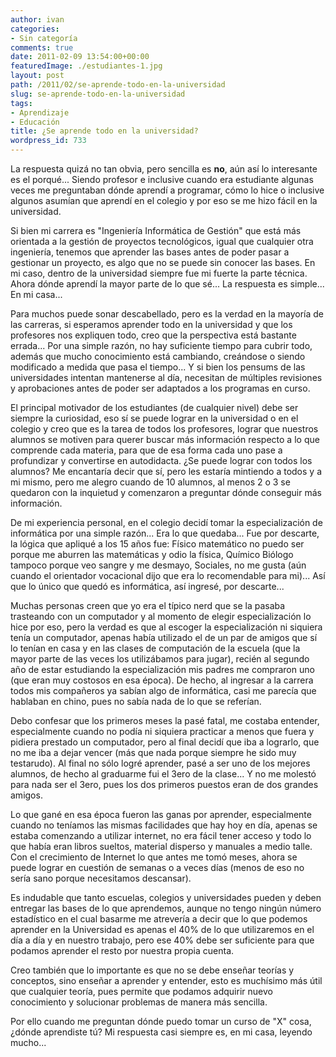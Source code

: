 ```yaml
---
author: ivan
categories:
- Sin categoría
comments: true
date: 2011-02-09 13:54:00+00:00
featuredImage: ./estudiantes-1.jpg
layout: post
path: /2011/02/se-aprende-todo-en-la-universidad
slug: se-aprende-todo-en-la-universidad
tags:
- Aprendizaje
- Educación
title: ¿Se aprende todo en la universidad?
wordpress_id: 733
---
```


La respuesta quizá no tan obvia, pero sencilla es **no**, aún así lo interesante es el porqué... Siendo profesor e inclusive cuando era estudiante algunas veces me preguntaban dónde aprendí a programar, cómo lo hice o inclusive algunos asumían que aprendí en el colegio y por eso se me hizo fácil en la universidad.

Si bien mi carrera es "Ingeniería Informática de Gestión" que está más orientada a la gestión de proyectos tecnológicos, igual que cualquier otra ingeniería, tenemos que aprender las bases antes de poder pasar a gestionar un proyecto, es algo que no se puede sin conocer las bases. En mi caso, dentro de la universidad siempre fue mi fuerte la parte técnica. Ahora dónde aprendí la mayor parte de lo que sé... La respuesta es simple... En mi casa...

Para muchos puede sonar descabellado, pero es la verdad en la mayoría de las carreras, si esperamos aprender todo en la universidad y que los profesores nos expliquen todo, creo que la perspectiva está bastante errada... Por una simple razón, no hay suficiente tiempo para cubrir todo, además que mucho conocimiento está cambiando, creándose o siendo modificado a medida que pasa el tiempo... Y si bien los pensums de las universidades intentan mantenerse al día, necesitan de múltiples revisiones y aprobaciones antes de poder ser adaptados a los programas en curso.

El principal motivador de los estudiantes (de cualquier nivel) debe ser siempre la curiosidad, eso sí se puede lograr en la universidad o en el colegio y creo que es la tarea de todos los profesores, lograr que nuestros alumnos se motiven para querer buscar más información respecto a lo que comprende cada materia, para que de esa forma cada uno pase a profundizar y convertirse en autodidacta. ¿Se puede lograr con todos los alumnos? Me encantaría decir que sí, pero les estaría mintiendo a todos y a mi mismo, pero me alegro cuando de 10 alumnos, al menos 2 o 3 se quedaron con la inquietud y comenzaron a preguntar dónde conseguir más información.

De mi experiencia personal, en el colegio decidí tomar la especialización de informática por una simple razón... Era lo que quedaba... Fue por descarte, la lógica que apliqué a los 15 años fue: Físico matemático no puedo ser porque me aburren las matemáticas y odio la física, Químico Biólogo tampoco porque veo sangre y me desmayo, Sociales, no me gusta (aún cuando el orientador vocacional dijo que era lo recomendable para mi)... Así que lo único que quedó es informática, así ingresé, por descarte...

Muchas personas creen que yo era el típico nerd que se la pasaba trasteando con un computador y al momento de elegir especialización lo hice por eso, pero la verdad es que al escoger la especialización ni siquiera tenía un computador, apenas había utilizado el de un par de amigos que sí lo tenían en casa y en las clases de computación de la escuela (que la mayor parte de las veces los utilizábamos para jugar), recién al segundo año de estar estudiando la especialización mis padres me compraron uno (que eran muy costosos en esa época). De hecho, al ingresar a la carrera todos mis compañeros ya sabían algo de informática, casi me parecía que hablaban en chino, pues no sabía nada de lo que se referían.

Debo confesar que los primeros meses la pasé fatal, me costaba entender, especialmente cuando no podía ni siquiera practicar a menos que fuera y pidiera prestado un computador, pero al final decidí que iba a lograrlo, que no me iba a dejar vencer (más que nada porque siempre he sido muy testarudo). Al final no sólo logré aprender, pasé a ser uno de los mejores alumnos, de hecho al graduarme fui el 3ero de la clase... Y no me molestó para nada ser el 3ero, pues los dos primeros puestos eran de dos grandes amigos.

Lo que gané en esa época fueron las ganas por aprender, especialmente cuando no teníamos las mismas facilidades que hay hoy en día, apenas se estaba comenzando a utilizar internet, no era fácil tener acceso y todo lo que había eran libros sueltos, material disperso y manuales a medio talle. Con el crecimiento de Internet lo que antes me tomó meses, ahora se puede lograr en cuestión de semanas o a veces días (menos de eso no sería sano porque necesitamos descansar).

Es indudable que tanto escuelas, colegios y universidades pueden y deben entregar las bases de lo que aprendemos, aunque no tengo ningún número estadístico en el cual basarme me atrevería a decir que lo que podemos aprender en la Universidad es apenas el 40% de lo que utilizaremos en el día a día y en nuestro trabajo, pero ese 40% debe ser suficiente para que podamos aprender el resto por nuestra propia cuenta.

Creo también que lo importante es que no se debe enseñar teorías y conceptos, sino enseñar a aprender y entender, esto es muchísimo más útil que cualquier teoría, pues permite que podamos adquirir nuevo conocimiento y solucionar problemas de manera más sencilla.

Por ello cuando me preguntan dónde puedo tomar un curso de "X" cosa, ¿dónde aprendiste tú? Mi respuesta casi siempre es, en mi casa, leyendo mucho...